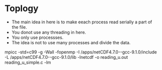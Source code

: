 # Toplogy
* The main idea in here is to make eeach process read serially a part of the file. 
* You donot use any threading in here.
* You only use processses.
* The idea is not to use many processes and divide the data. 

mpicc -std=c99 -g -Wall -fopenmp -I /apps/netCDF4.7.0--gcc-9.1.0/include -L /apps/netCDF4.7.0--gcc-9.1.0/lib -lnetcdf -o reading_u.out reading_u_simple.c -lm 
